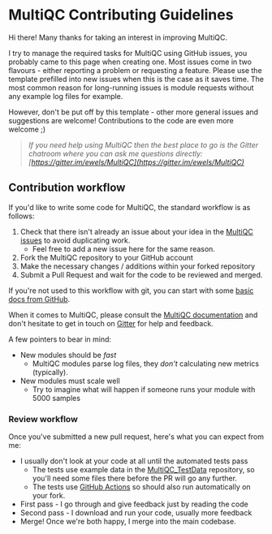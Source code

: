 # MultiQC Contributing Guidelines

Hi there! Many thanks for taking an interest in improving MultiQC.

I try to manage the required tasks for MultiQC using GitHub issues, you probably came to this page when creating one. Most issues come in two flavours - either reporting a problem or requesting a feature. Please use the template prefilled into new issues when this is the case as it saves time. The most common reason for long-running issues is module requests without any example log files for example.

However, don't be put off by this template - other more general issues and suggestions are welcome! Contributions to the code are even more welcome ;)

> _If you need help using MultiQC then the best place to go is the Gitter chatroom where you can ask me questions directly: [https://gitter.im/ewels/MultiQC](https://gitter.im/ewels/MultiQC)_

## Contribution workflow
If you'd like to write some code for MultiQC, the standard workflow
is as follows:

1. Check that there isn't already an issue about your idea in the
   [MultiQC issues](https://github.com/ewels/MultiQC/issues) to avoid
   duplicating work.
    * Feel free to add a new issue here for the same reason.
2. Fork the MultiQC repository to your GitHub account
3. Make the necessary changes / additions within your forked repository
4. Submit a Pull Request and wait for the code to be reviewed and merged.

If you're not used to this workflow with git, you can start with some [basic docs from GitHub](https://help.github.com/articles/fork-a-repo/).

When it comes to MultiQC, please consult the [MultiQC documentation](http://multiqc.info/docs/) and don't hesitate to get in touch on [Gitter](https://gitter.im/ewels/MultiQC) for help and feedback.

A few pointers to bear in mind:

* New modules should be _fast_
    * MultiQC modules parse log files, they _don't_ calculating new metrics (typically).
* New modules must scale well
    * Try to imagine what will happen if someone runs your module with 5000 samples

### Review workflow
Once you've submitted a new pull request, here's what you can expect from me:

* I usually don't look at your code at all until the automated tests pass
   * The tests use example data in the [MultiQC_TestData](https://github.com/ewels/MultiQC_TestData) repository, so you'll need some files there before the PR will go any further.
   * The tests use [GitHub Actions](https://github.com/features/actions) so should also run automatically on your fork.
* First pass - I go through and give feedback just by reading the code
* Second pass - I download and run your code, usually more feedback
* Merge! Once we're both happy, I merge into the main codebase.
